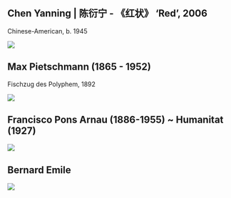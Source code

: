 
## Chen Yanning  |  陈衍宁  - 《红状》  ‘Red’,  2006 

Chinese-American, b. 1945 

<img src="https://64.media.tumblr.com/c7781958b578d75fbe906dad83fa5fd4/3a8b1ecab4282f46-42/s1280x1920/1dcbc258691082693ee57c877963e53bad8492db.jpg">



## Max Pietschmann (1865 - 1952)

Fischzug des Polyphem, 1892

<img src="https://64.media.tumblr.com/763e367da1f65cbc192231fcd23a3b49/b647ebd6d1492cf8-d3/s2048x3072/fe31b1589e799445047babd19ad6cf2d6ff75b43.jpg">


## Francisco Pons Arnau (1886-1955) ~  Humanitat (1927)
<img src="https://64.media.tumblr.com/0132ace9f1e9532927daf97bf400319e/4b2918d79f9b45b3-b1/s2048x3072/d8c8f3d72620bc375081fe9565bc27a2d0b0d1f5.jpg">


## Bernard Emile
<img src="https://64.media.tumblr.com/cfb0fe5ee80e1d6a78bd31a8e875b56f/2e2c1376f418fef1-c4/s1280x1920/79d6c2b63eb47e92e45e970288a90366fdef1cc1.jpg">



